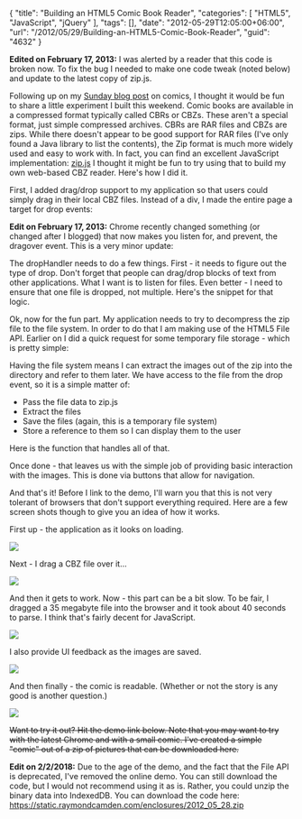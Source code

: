 {
	"title": "Building an HTML5 Comic Book Reader",
	"categories": [
		"HTML5",
		"JavaScript",
		"jQuery"
	],
	"tags": [],
	"date": "2012-05-29T12:05:00+06:00",
	"url": "/2012/05/29/Building-an-HTML5-Comic-Book-Reader",
	"guid": "4632"
}

<b>Edited on February 17, 2013:</b> I was alerted by a reader that this code is broken now. To fix the bug I needed to make one code tweak (noted below) and update to the latest copy of zip.js.

Following up on my <a href="http://www.raymondcamden.com/index.cfm/2012/5/27/Sunday-Review-Comics-I-Read">Sunday blog post</a> on comics, I thought it would be fun to share a little experiment I built this weekend. Comic books are available in a compressed format typically called CBRs or CBZs. These aren't a special format, just simple compressed archives. CBRs are RAR files and CBZs are zips. While there doesn't appear to be good support for RAR files (I've only found a Java library to list the contents), the Zip format is much more widely used and easy to work with. In fact, you can find an excellent JavaScript implementation: <a href="http://gildas-lormeau.github.com/zip.js/">zip.js</a> I thought it might be fun to try using that to build my own web-based CBZ reader. Here's how I did it.
<!--more-->
First, I added drag/drop support to my application so that users could simply drag in their local CBZ files. Instead of a div, I made the entire page a target for drop events:

<script src="https://gist.github.com/2828969.js?file=gistfile1.js"></script>

<b>Edit on February 17, 2013:</b> Chrome recently changed something (or changed after I blogged) that now makes you listen for, and prevent, the dragover event. This is a very minor update:

<script src="https://gist.github.com/cfjedimaster/4972651.js"></script>

The dropHandler needs to do a few things. First - it needs to figure out the type of drop. Don't forget that people can drag/drop blocks of text from other applications. What I want is to listen for files. Even better - I need to ensure that one file is dropped, not multiple. Here's the snippet for that logic.

<script src="https://gist.github.com/2828977.js?file=gistfile1.js"></script>

Ok, now for the fun part. My application needs to try to decompress the zip file to the file system. In order to do that I am making use of the HTML5 File API. Earlier on I did a quick request for some temporary file storage - which is pretty simple:

<script src="https://gist.github.com/2829000.js?file=gistfile1.js"></script>

Having the file system means I can extract the images out of the zip into the directory and refer to them later. We have access to the file from the drop event, so it is a simple matter of:

<ul>
<li>Pass the file data to zip.js
<li>Extract the files
<li>Save the files (again, this is a temporary file system)
<li>Store a reference to them so I can display them to the user
</ul>

Here is the function that handles all of that.

<script src="https://gist.github.com/2829011.js?file=gistfile1.js"></script>

Once done - that leaves us with the simple job of providing basic interaction with the images. This is done via buttons that allow for navigation.

<script src="https://gist.github.com/2829018.js?file=gistfile1.js"></script>

And that's it! Before I link to the demo, I'll warn you that this is not very tolerant of browsers that don't support everything required. Here are a few screen shots though to give you an idea of how it works.

First up - the application as it looks on loading.

<img src="https://static.raymondcamden.com/images/ScreenClip87.png" />

Next - I drag a CBZ file over it...

<img src="https://static.raymondcamden.com/images/Untitled-1.png" />

And then it gets to work. Now - this part can be a bit slow. To be fair, I dragged a 35 megabyte file into the browser and it took about 40 seconds to parse. I think that's fairly decent for JavaScript.

<img src="https://static.raymondcamden.com/images/ScreenClip88.png" />

I also provide UI feedback as the images are saved.

<img src="https://static.raymondcamden.com/images/ScreenClip89.png" />

And then finally - the comic is readable. (Whether or not the story is any good is another question.)

<img src="https://static.raymondcamden.com/images/ScreenClip90.png" />

<strike>Want to try it out? Hit the demo link below. Note that you may want to try with the latest Chrome and with a small comic. I've created a simple "comic" out of a zip of pictures that can be downloaded here.</strike>

<strong>Edit on 2/2/2018:</strong> Due to the age of the demo, and the fact that the File API is deprecated, I've removed the online demo. You can still download the code, but I would not recommend using it as is. Rather, you could unzip the binary data into IndexedDB. You can download the code here: https://static.raymondcamden.com/enclosures/2012_05_28.zip
